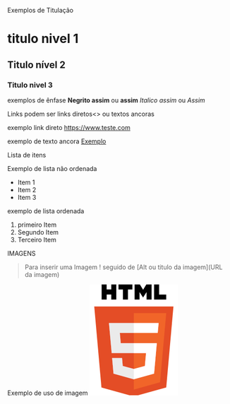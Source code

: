 Exemplos de Titulação
# titulo nivel 1
## Titulo nível 2
### Titulo nivel 3

exemplos de ênfase
**Negrito assim** ou __assim__
*Italico assim* ou _Assim_ 

Links 
podem ser links diretos<> ou textos ancoras[]()

exemplo link direto 
<https://www.teste.com>

exemplo de texto ancora
[Exemplo](https://www.teste.com)

Lista de itens

Exemplo de lista não ordenada 
* Item 1
* Item 2
* Item 3

exemplo de lista ordenada
1. primeiro Item
2. Segundo Item
3. Terceiro Item

IMAGENS
>Para inserir uma Imagem ! seguido de [Alt ou titulo da imagem](URL da imagem)

Exemplo de uso de imagem
![Logo Html](exercicios/ex003/logohtml-200.png)

